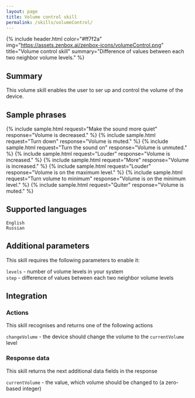 ```yaml
---
layout: page
title: Volume control skill
permalink: /skills/volumeControl/
---
```


{% include header.html color="#ff7f2a" img="https://assets.zenbox.ai/zenbox-icons/volumeControl.png" title="Volume control skill" summary="Difference of values between each two neighbor volume levels." %}

## Summary
This volume skill enables the user to ser up and control the volume of the device. 

## Sample phrases
{% include sample.html request="Make the sound more quiet" response="Volume is decreased." %}
{% include sample.html request="Turn down" response="Volume is muted." %}
{% include sample.html request="Turn the sound on" response="Volume is unmuted." %}
{% include sample.html request="Louder" response="Volume is increased." %}
{% include sample.html request="More" response="Volume is increased." %}
{% include sample.html request="Louder" response="Volume is on the maximum level." %}
{% include sample.html request="Turn volume to minimum" response="Volume is on the minimum level." %}
{% include sample.html request="Quiter" response="Volume is muted." %}

## Supported languages
`English`  
`Russian`

## Additional parameters
This skill requires the following parameters to enable it:

`levels` - number of volume levels in your system  
`step` - difference of values between each two neighbor volume levels

## Integration
### Actions
This skill recognises and returns one of the following actions

`changeVolume` - the device should change the volume to the `currentVolume` level

### Response data
This skill returns the next additional data fields in the response

`currentVolume` - the value, which volume should be changed to (a zero-based integer)